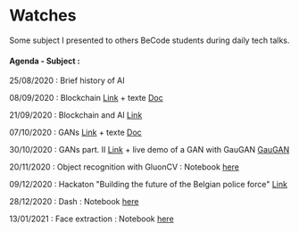 # Watches

Some subject I presented to others BeCode students during daily tech talks.


#### Agenda - Subject :

25/08/2020 : Brief history of AI

08/09/2020 : Blockchain [Link](https://docs.google.com/presentation/d/13dZSCL02uSIwpwDBBo4SIUV1VWMKrd6Yje5_eCThEyQ/edit?usp=sharing) + texte [Doc](https://docs.google.com/document/d/1-whIXEARpQ7bWKwMMexv3hffdxdcJSXje0jNvrKXFNM/edit?usp=sharing)

21/09/2020 : Blockchain and AI [Link](https://docs.google.com/document/d/17HXEt-08czsjonNEysmoy8FgssDRthktkLpr9bjHPwA/edit?usp=sharing)

07/10/2020 : GANs [Link](https://prezi.com/view/hpWyjuTpfPqnrQSOvzeI/) + texte [Doc](https://docs.google.com/document/d/1CU-Hyt1oR4vsjgMluLdGBL7HLZZmzVWNVmtYKbYg7k0/edit?usp=sharing)

30/10/2020 : GANs part. II [Link](https://prezi.com/view/m0A5Gh9dTAz6y6Xg3AxP/) + live demo of a GAN with GauGAN [GauGAN](http://nvidia-research-mingyuliu.com/gaugan/)

20/11/2020 : Object recognition with GluonCV : Notebook [here](https://github.com/MDropsy/Watches/tree/main/GluonCV_watch)

09/12/2020 : Hackaton "Building the future of the Belgian police force" [Link](https://police-hackathon.be/en/)

28/12/2020 : Dash : Notebook [here](https://github.com/MDropsy/Watches/tree/main/Dash_prez)

13/01/2021 : Face extraction : Notebook [here](https://github.com/MDropsy/Watches/tree/main/Face_extraction)
